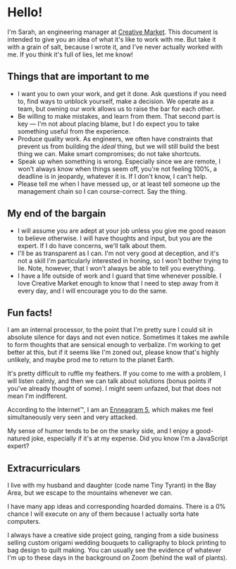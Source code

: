 # Hello!
I'm Sarah, an engineering manager at [Creative Market](https://creativemarket.com/). This document is intended to give you an idea of what it's like to work with me. But take it with a grain of salt, because I wrote it, and I've never actually worked with me. If you think it's full of lies, let me know!

## Things that are important to me
* I want you to own your work, and get it done. Ask questions if you need to, find ways to unblock yourself, make a decision. We operate as a team, but owning our work allows us to raise the bar for each other.
* Be willing to make mistakes, and learn from them. That second part is key — I'm not about placing blame, but I do expect you to take something useful from the experience.
* Produce quality work. As engineers, we often have constraints that prevent us from building the _ideal_ thing, but we will still build the best thing we can. Make smart compromises; do not take shortcuts.
* Speak up when something is wrong. Especially since we are remote, I won't always know when things seem off, you're not feeling 100%, a deadline is in jeopardy, whatever it is. If I don't know, I can't help.
* Please tell me when I have messed up, or at least tell someone up the management chain so I can course-correct. Say the thing.

## My end of the bargain
* I will assume you are adept at your job unless you give me good reason to believe otherwise. I will have thoughts and input, but you are the expert. If I do have concerns, we'll talk about them.
* I'll be as transparent as I can. I'm not very good at deception, and it's not a skill I'm particularly interested in honing, so I won't bother trying to lie. Note, however, that I won't always be able to tell you everything.
* I have a life outside of work and I guard that time whenever possible. I love Creative Market enough to know that I need to step away from it every day, and I will encourage you to do the same.

## Fun facts!
I am an internal processor, to the point that I'm pretty sure I could sit in absolute silence for days and not even notice. Sometimes it takes me awhile to form thoughts that are sensical enough to verbalize. I'm working to get better at this, but if it seems like I'm zoned out, please know that's highly unlikely, and maybe prod me to return to the planet Earth.

It's pretty difficult to ruffle my feathers. If you come to me with a problem, I will listen calmly, and then we can talk about solutions (bonus points if you've already thought of some). I might seem unfazed, but that does not mean I'm indifferent.

According to the Internet™, I am an [Enneagram 5](https://www.crystalknows.com/enneagram/type-5), which makes me feel simultaneously very seen and very attacked.

My sense of humor tends to be on the snarky side, and I enjoy a good-natured joke, especially if it's at my expense. Did you know I'm a JavaScript expert?

## Extracurriculars
I live with my husband and daughter (code name Tiny Tyrant) in the Bay Area, but we escape to the mountains whenever we can. 

I have many app ideas and corresponding hoarded domains. There is a 0% chance I will execute on any of them because I actually sorta hate computers.

I always have a creative side project going, ranging from a side business selling custom origami wedding bouquets to calligraphy to block printing to bag design to quilt making. You can usually see the evidence of whatever I'm up to these days in the background on Zoom (behind the wall of plants).

